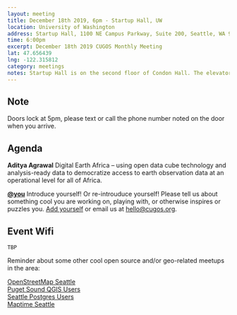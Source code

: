 ```yaml
---
layout: meeting
title: December 18th 2019, 6pm - Startup Hall, UW
location: University of Washington
address: Startup Hall, 1100 NE Campus Parkway, Suite 200, Seattle, WA 98195
time: 6:00pm
excerpt: December 18th 2019 CUGOS Monthly Meeting
lat: 47.656439
lng: -122.315812
category: meetings
notes: Startup Hall is on the second floor of Condon Hall. The elevator locks at 5 PM. Someone from CUGOS will be there to let you in.
---
```

## Note
Doors lock at 5pm, please text or call the phone number noted on the door when you arrive.

## Agenda  

**Aditya Agrawal** Digital Earth Africa – using open data cube technology and analysis-ready data to democratize access to earth observation data at an operational level for all of Africa.


**[@you](http://cugos.org/people/)** Introduce yourself! Or re-introuduce yourself! Please tell us about something cool you are working on, playing with, or otherwise inspires or puzzles you. [Add yourself](https://github.com/cugos/cugos.github.com/blob/master/meetings/_posts/2019-12-18-cugos_monthly.md) or email us at hello@cugos.org.

## Event Wifi
```
TBP
```

Reminder about some other cool open source and/or geo-related meetups in the area:

[OpenStreetMap Seattle](https://www.meetup.com/OpenStreetMap-Seattle/)  
[Puget Sound QGIS Users](https://www.meetup.com/Puget-Sound-QGIS-Users-Group/)  
[Seattle Postgres Users](https://www.meetup.com/Seattle-Postgres/)  
[Maptime Seattle](https://www.meetup.com/MaptimeSEA/)  
